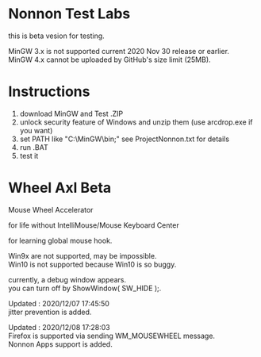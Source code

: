 # Nonnon Test Labs

this is beta vesion for testing.<br>

MinGW 3.x is not supported current 2020 Nov 30 release or earlier.<br>
MinGW 4.x cannot be uploaded by GitHub's size limit (25MB).<br>

# Instructions

1. download MinGW and Test .ZIP<br>
2. unlock security feature of Windows and unzip them (use arcdrop.exe if you want)<br>
3. set PATH like "C:\MinGW\bin;" see ProjectNonnon.txt for details<br>
4. run .BAT<br>
5. test it<br>

# Wheel Axl Beta

Mouse Wheel Accelerator<br>

for life without IntelliMouse/Mouse Keyboard Center<br>

for learning global mouse hook.<br> 

Win9x are not supported, may be impossible.<br>
Win10 is not supported because Win10 is so buggy.<br>

currently, a debug window appears.<br>
you can turn off by ShowWindow( SW_HIDE );.<br>

Updated : 2020/12/07 17:45:50<br>
jitter prevention is added.<br>

Updated : 2020/12/08 17:28:03<br>
Firefox is supported via sending WM_MOUSEWHEEL message.<br>
Nonnon Apps support is added.<br>
